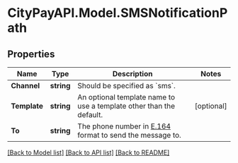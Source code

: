 # CityPayAPI.Model.SMSNotificationPath

## Properties

Name | Type | Description | Notes
------------ | ------------- | ------------- | -------------
**Channel** | **string** | Should be specified as &#x60;sms&#x60;. | 
**Template** | **string** | An optional template name to use a template other than the default. | [optional] 
**To** | **string** | The phone number in [E.164](https://en.wikipedia.org/wiki/E.164) format to send the message to. | 

[[Back to Model list]](../README.md#documentation-for-models) [[Back to API list]](../README.md#documentation-for-api-endpoints) [[Back to README]](../README.md)

